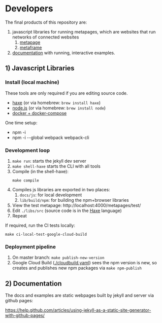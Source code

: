 # Developers

The final products of this repository are:

1. javascript libraries for running metapages, which are websites that run networks of connected websites
    1. [metapage](https://www.npmjs.com/package/metapage)
    2. [metaframe](https://www.npmjs.com/package/metaframe)
2. [documentation](https://metapages.org/documentation/) with running, interactive examples.

## 1) Javascript Libraries

### Install (local machine)

These tools are only required if you are editing source code. 

- [haxe](https://haxe.org/download/) (or via homebrew: `brew install haxe`)
- [node.js](https://nodejs.org/en/download/) (or via homebrew: `brew install node`)
- [docker + docker-compose](https://docs.docker.com/compose/install/)

One time setup:

- npm -i
- npm -i --global webpack webpack-cli

### Development loop

1. `make run`: starts the jekyll dev server
2. `make shell-haxe` starts the CLI with all tools
3. Compile (in the shell-haxe):
    ```
    make compile
    ```
4. Compiles js libraries are exported in two places:
    1. `docs/js`: for local development
    2. `lib/build/npm`: for building the npm+browser libraries
5. View the test metapage: http://localhost:4000/metapages/test/
6. Edit `./libs/src` (source code is in the [Haxe](https://haxe.org/manual/target-javascript-getting-started.html) language)
8. Repeat

If required, run the CI tests locally:

    make ci-local-test-google-cloud-build

### Deployment pipeline

1. On master branch: ```make publish-new-version```
2. Google Cloud Build ([./cloudbuild.yaml](./cloudbuild.yaml)) sees the npm version is new, so creates and publishes new npm packages via `make npm-publish`

## 2) Documentation

The docs and examples are static webpages built by jekyll and server via github pages:

https://help.github.com/articles/using-jekyll-as-a-static-site-generator-with-github-pages/
